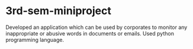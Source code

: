 # 3rd-sem-miniproject

Developed an application which can be used by corporates to monitor any
inappropriate or abusive words in documents or emails. Used python
programming language.
